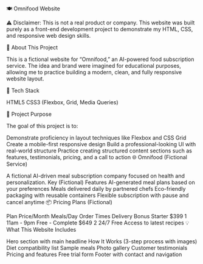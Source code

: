 🍽️ Omnifood Website

⚠️ Disclaimer: This is not a real product or company.
This website was built purely as a front-end development project to demonstrate my HTML, CSS, and responsive web design skills.

🧠 About This Project

This is a fictional website for “Omnifood,” an AI-powered food subscription service. The idea and brand were imagined for educational purposes, allowing me to practice building a modern, clean, and fully responsive website layout.

🎨 Tech Stack

HTML5
CSS3 (Flexbox, Grid, Media Queries)

🧾 Project Purpose

The goal of this project is to:

Demonstrate proficiency in layout techniques like Flexbox and CSS Grid
Create a mobile-first responsive design
Build a professional-looking UI with real-world structure
Practice creating structured content sections such as features, testimonials, pricing, and a call to action
🌐 Omnifood (Fictional Service)

A fictional AI-driven meal subscription company focused on health and personalization.
Key (Fictional) Features
AI-generated meal plans based on your preferences
Meals delivered daily by partnered chefs
Eco-friendly packaging with reusable containers
Flexible subscription with pause and cancel anytime
📦 Pricing Plans (Fictional)

Plan	Price/Month	Meals/Day	Order Times	Delivery	Bonus
Starter	$399	1	11am - 9pm	Free	-
Complete	$649	2	24/7	Free	Access to latest recipes
💡 What This Website Includes

Hero section with main headline
How It Works (3-step process with images)
Diet compatibility list
Sample meals
Photo gallery
Customer testimonials
Pricing and features
Free trial form
Footer with contact and navigation
